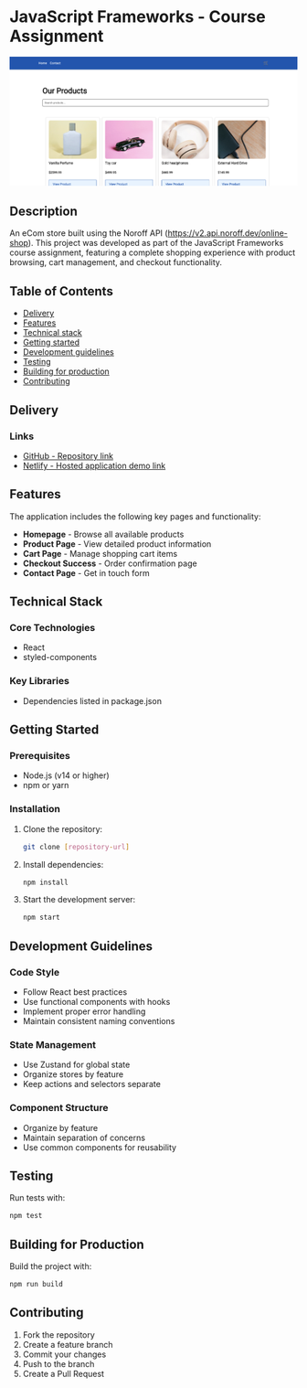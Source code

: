 # JavaScript Frameworks - Course Assignment
<img width="1325" alt="Screenshot" src="https://github.com/rikke-dishington/javascript-frameworks-ca/blob/main/Screenshot%202025-03-02%20at%2010.20.00.png">

## Description
An eCom store built using the Noroff API (https://v2.api.noroff.dev/online-shop). This project was developed as part of the JavaScript Frameworks course assignment, featuring a complete shopping experience with product browsing, cart management, and checkout functionality.

## Table of Contents
* [Delivery](#delivery)
* [Features](#features)
* [Technical stack](#technical_stack)
* [Getting started](#getting_started)
* [Development guidelines](#development_guidelines)
* [Testing](#testing)
* [Building for production](#building_for_production)
* [Contributing](#contributing)

## Delivery

### Links
* [GitHub - Repository link](https://github.com/rikke-dishington/javascript-frameworks-ca)
* [Netlify - Hosted application demo link](https://luxury-manatee-260bb8.netlify.app/)
  
## Features
The application includes the following key pages and functionality:

* **Homepage** - Browse all available products
* **Product Page** - View detailed product information
* **Cart Page** - Manage shopping cart items
* **Checkout Success** - Order confirmation page
* **Contact Page** - Get in touch form

## Technical Stack
### Core Technologies
- React
- styled-components
  
### Key Libraries
- Dependencies listed in package.json

## Getting Started

### Prerequisites
- Node.js (v14 or higher)
- npm or yarn

### Installation
1. Clone the repository:
   ```bash
   git clone [repository-url]
   ```

2. Install dependencies:
   ```bash
   npm install
   ```

3. Start the development server:
   ```bash
   npm start
   ```

## Development Guidelines

### Code Style
- Follow React best practices
- Use functional components with hooks
- Implement proper error handling
- Maintain consistent naming conventions

### State Management
- Use Zustand for global state
- Organize stores by feature
- Keep actions and selectors separate

### Component Structure
- Organize by feature
- Maintain separation of concerns
- Use common components for reusability

## Testing
Run tests with:
```bash
npm test
```

## Building for Production
Build the project with:
```bash
npm run build
```

## Contributing
1. Fork the repository
2. Create a feature branch
3. Commit your changes
4. Push to the branch
5. Create a Pull Request

